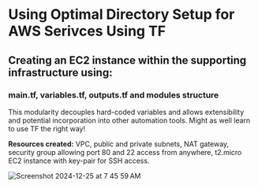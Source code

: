 # Using Optimal Directory Setup for AWS Serivces Using TF
## Creating an EC2 instance within the supporting infrastructure using:
### main.tf, variables.tf, outputs.tf and modules structure

This modularity decouples hard-coded variables and allows extensibility and potential incorporation into other automation tools.
Might as well learn to use TF the right way!

**Resources created:**
VPC, public and private subnets, NAT gateway, security group allowing port 80 and 22 access from anywhere, t2.micro EC2 instance with key-pair for SSH access.

![Screenshot 2024-12-25 at 7 45 59 AM](https://github.com/user-attachments/assets/21363a08-c345-475e-b14f-758a229cf807)
